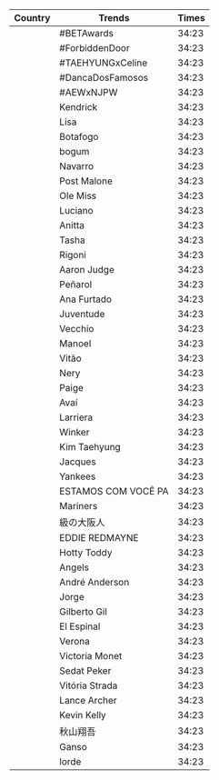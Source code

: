 | Country  |  Trends | Times | 
|---|---|---|
|| #BETAwards | 34:23|
|| #ForbiddenDoor | 34:23|
|| #TAEHYUNGxCeline | 34:23|
|| #DancaDosFamosos | 34:23|
|| #AEWxNJPW | 34:23|
|| Kendrick | 34:23|
|| Lisa | 34:23|
|| Botafogo | 34:23|
|| bogum | 34:23|
|| Navarro | 34:23|
|| Post Malone | 34:23|
|| Ole Miss | 34:23|
|| Luciano | 34:23|
|| Anitta | 34:23|
|| Tasha | 34:23|
|| Rigoni | 34:23|
|| Aaron Judge | 34:23|
|| Peñarol | 34:23|
|| Ana Furtado | 34:23|
|| Juventude | 34:23|
|| Vecchio | 34:23|
|| Manoel | 34:23|
|| Vitão | 34:23|
|| Nery | 34:23|
|| Paige | 34:23|
|| Avaí | 34:23|
|| Larriera | 34:23|
|| Winker | 34:23|
|| Kim Taehyung | 34:23|
|| Jacques | 34:23|
|| Yankees | 34:23|
|| ESTAMOS COM VOCÊ PA | 34:23|
|| Mariners | 34:23|
|| 級の大阪人 | 34:23|
|| EDDIE REDMAYNE | 34:23|
|| Hotty Toddy | 34:23|
|| Angels | 34:23|
|| André Anderson | 34:23|
|| Jorge | 34:23|
|| Gilberto Gil | 34:23|
|| El Espinal | 34:23|
|| Verona | 34:23|
|| Victoria Monet | 34:23|
|| Sedat Peker | 34:23|
|| Vitória Strada | 34:23|
|| Lance Archer | 34:23|
|| Kevin Kelly | 34:23|
|| 秋山翔吾 | 34:23|
|| Ganso | 34:23|
|| lorde | 34:23|
